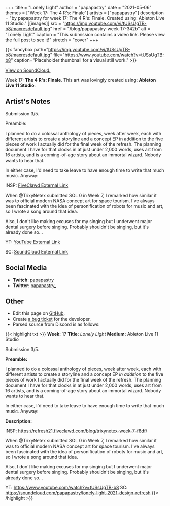 +++
title =       "Lonely Light"
author =      "papapastry"
date =        "2021-05-06"
themes =      ["Week 17: The 4 R's: Finale"]
artists =     ["papapastry"]
description = "by papapastry for week 17: The 4 R's: Finale. Created using: Ableton Live 11 Studio."
[[images]]
      src = "https://img.youtube.com/vi/tUSsUgTB-b8/maxresdefault.jpg"
      href = "/blog/papapastry-week-17-342b"
      alt = "Lonely Light"
      caption = "This submission contains a video link. Please view the full post to see it!"
      stretch = "cover"
+++

{{< fancybox path="https://img.youtube.com/vi/tUSsUgTB-b8/maxresdefault.jpg" file="https://www.youtube.com/watch?v=tUSsUgTB-b8" caption="Placeholder thumbnail for a visual still work." >}}

[View on SoundCloud.](https://soundcloud.com/papapastry/lonely-light-2021-design-refresh)


Week 17: **The 4 R's: Finale**. This art was lovingly created using: **Ableton Live 11 Studio**.

## Artist's Notes

Submission 3/5.

Preamble:

I planned to do a colossal anthology of pieces, week after week, each with different artists to create a storyline and a concept EP in addition to the five pieces of work I actually did for the final week of the refresh. The planning document I have for that clocks in at just under 2,000 words, uses art from 16 artists, and is a coming-of-age story about an immortal wizard. Nobody wants to hear that.

In either case, I'd need to take leave to have enough time to write that much music. Anyway:

INSP: [FiveClawd External Link](https://refresh21.fiveclawd.com/blog/trixynetex-week-7-f8df/)

When @TrixyNetex submitted SOL 0 in Week 7, I remarked how similar it was to official modern NASA concept art for space tourism. I've always been fascinated with the idea of personification of robots for music and art, so I wrote a song around that idea.

Also, I don't like making excuses for my singing but I underwent major dental surgery before singing. Probably shouldn't be singing, but it's already done so...

YT: [YouTube External Link](https://www.youtube.com/watch?v=tUSsUgTB-b8)

SC: [SoundCloud External Link](https://soundcloud.com/papapastry/lonely-light-2021-design-refresh)

## Social Media

- **Twitch**: <a href='https://twitch.tv/papapastry' target='_blank'>papapastry</a>
- **Twitter**: <a href='https://twitter.com/papapastry_' target='_blank'>papapastry_</a>

## Other

- Edit this page on [GitHub](https://github.com/teaminkling/web-refresh/edit/main/content/blog/papapastry-week-17-342b.md).
- Create [a bug ticket](https://github.com/teaminkling/web-refresh/issues/new?assignees=&labels=bug&template=problem-report.md&title=) for the developer.
- Parsed source from Discord is as follows:

{{< highlight txt >}}
**Week:** 17
**Title:** _Lonely Light_
**Medium:** Ableton Live 11 Studio

Submission 3/5.

**Preamble:**

I planned to do a colossal anthology of pieces, week after week, each with different artists to create a storyline and a concept EP _in addition_ to the five pieces of work I actually did for the final week of the refresh. The planning document I have for that clocks in at just under 2,000 words, uses art from 16 artists, and is a coming-of-age story about an immortal wizard. Nobody wants to hear that.

In either case, I'd need to take leave to have enough time to write that much music. Anyway:

**Description:**

INSP: https://refresh21.fiveclawd.com/blog/trixynetex-week-7-f8df/

When @TrixyNetex submitted SOL 0 in Week 7, I remarked how similar it was to official modern NASA concept art for space tourism. I've always been fascinated with the idea of personification of robots for music and art, so I wrote a song around that idea.

Also, I don't like making excuses for my singing but I underwent major dental surgery before singing. Probably shouldn't be singing, but it's already done so...

YT: https://www.youtube.com/watch?v=tUSsUgTB-b8
SC: <https://soundcloud.com/papapastry/lonely-light-2021-design-refresh>
{{< /highlight >}}
